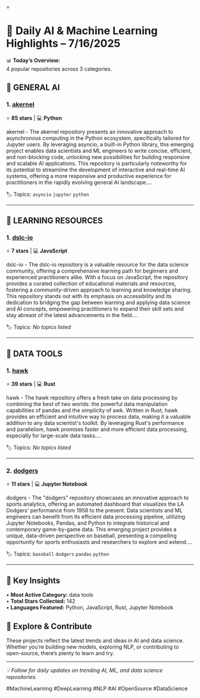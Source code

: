 =
# 🧠 Daily AI & Machine Learning Highlights – 7/16/2025



📊 **Today’s Overview:**  
4 popular repositories across 3 categories.


## 🚀 GENERAL AI


### 1. [akernel](https://github.com/davidbrochart/akernel)
⭐ **85 stars** | 💻 **Python**

 akernel - The akernel repository presents an innovative approach to asynchronous computing in the Python ecosystem, specifically tailored for Jupyter users. By leveraging asyncio, a built-in Python library, this emerging project enables data scientists and ML engineers to write concise, efficient, and non-blocking code, unlocking new possibilities for building responsive and scalable AI applications. This repository is particularly noteworthy for its potential to streamline the development of interactive and real-time AI systems, offering a more responsive and productive experience for practitioners in the rapidly evolving general AI landscape....

🏷️ Topics: `asyncio` `jupyter` `python`

---



## 🚀 LEARNING RESOURCES


### 1. [dslc-io](https://github.com/dslc-io/dslc-io)
⭐ **7 stars** | 💻 **JavaScript**

 dslc-io - The dslc-io repository is a valuable resource for the data science community, offering a comprehensive learning path for beginners and experienced practitioners alike. With a focus on JavaScript, the repository provides a curated collection of educational materials and resources, fostering a community-driven approach to learning and knowledge sharing. This repository stands out with its emphasis on accessibility and its dedication to bridging the gap between learning and applying data science and AI concepts, empowering practitioners to expand their skill sets and stay abreast of the latest advancements in the field....

🏷️ Topics: _No topics listed_

---



## 🚀 DATA TOOLS


### 1. [hawk](https://github.com/kyotalab/hawk)
⭐ **39 stars** | 💻 **Rust**

 hawk - The hawk repository offers a fresh take on data processing by combining the best of two worlds: the powerful data manipulation capabilities of pandas and the simplicity of awk. Written in Rust, hawk provides an efficient and intuitive way to process data, making it a valuable addition to any data scientist's toolkit. By leveraging Rust's performance and parallelism, hawk promises faster and more efficient data processing, especially for large-scale data tasks....

🏷️ Topics: _No topics listed_

---


### 2. [dodgers](https://github.com/stiles/dodgers)
⭐ **11 stars** | 💻 **Jupyter Notebook**

 dodgers - The "dodgers" repository showcases an innovative approach to sports analytics, offering an automated dashboard that visualizes the LA Dodgers' performance from 1958 to the present. Data scientists and ML engineers can benefit from its efficient data processing pipeline, utilizing Jupyter Notebooks, Pandas, and Python to integrate historical and contemporary game-by-game data. This emerging project provides a unique, data-driven perspective on baseball, presenting a compelling opportunity for sports enthusiasts and researchers to explore and extend....

🏷️ Topics: `baseball` `dodgers` `pandas` `python`

---



## 🎯 Key Insights

• **Most Active Category:** data tools  
• **Total Stars Collected:** 142  
• **Languages Featured:** Python, JavaScript, Rust, Jupyter Notebook

## 🚀 Explore & Contribute

These projects reflect the latest trends and ideas in AI and data science. Whether you’re building new models, exploring NLP, or contributing to open-source, there’s plenty to learn and try.

---

*💡 Follow for daily updates on trending AI, ML, and data science repositories.*

#MachineLearning #DeepLearning #NLP #AI #OpenSource #DataScience
